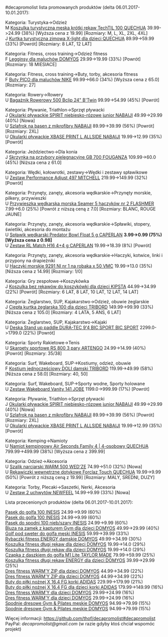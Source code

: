 #decapromolist lista promowanych produktów (delta 06.01.2017-10.01.2017):

Kategoria: Turystyka->Odzież  
M [Koszulka turystyczna męska krótki rękaw TechTIL 100 QUECHUA](http://www.decathlon.pl/koszulka-turystyczna-techtil-100-mska-id_8355721.html) 39.99->24.99 (38%) [Wyższa cena z 19.99] [Rozmiary: M, L, XL, 2XL, 4XL]  
J [Kurtka turystyczna zimowa X-light dla dzieci QUECHUA](http://www.decathlon.pl/kurtka-watowana-x-light-dzieci-8-14-lat-id_8370929.html) 89.99->59.99 (33%) [Powrót] [Rozmiary: 8 LAT, 12 LAT]  

Kategoria: Fitness, cross training->Odzież fitness  
F [Legginsy dla maluchów DOMYOS](http://www.decathlon.pl/legginsy-id_8365930.html) 29.99->19.99 (33%) [Powrót] [Rozmiary: 18 MIESIACE]  

Kategoria: Fitness, cross training->Buty, torby, akcesoria fitness  
F [Buty PICO dla maluchów NIKE](http://www.decathlon.pl/buty-dla-malucha-pico-nike-id_8200972.html) 99.99->66.0 (34%) [Wyższa cena z 65.0] [Rozmiary: 27]  

Kategoria: Rowery->Rowery  
U [Bagażnik Rowerowy 500 Bclip 24" B'Twin](http://www.decathlon.pl/baganik-500-bclip-24-id_8282147.html) 99.99->54.99 (45%) [Powrót]  

Kategoria: Pływanie, Triathlon->Sprzęt pływacki  
J [Okularki pływackie SPIRIT niebiesko-rózowe junior NABAIJI](http://www.decathlon.pl/okularki-pywackie-spirit-junior-id_8335700.html) 49.99->29.99 (40%) [Nowa]  
U [Szlafrok na basen z mikrofibry NABAIJI](http://www.decathlon.pl/szlafrok-z-mikrofibry-id_8371358.html) 89.99->39.99 (56%) [Powrót] [Rozmiary: 2XL]  
U [Okularki pływackie XBASE PRINT L ALLSIDE NABAIJI](http://www.decathlon.pl/okularki-xbase-print-l-allside-id_8356786.html) 19.99->12.99 (35%) [Powrót]  

Kategoria: Jeździectwo->Dla konia  
J [Skrzynka na przybory pielęgnacyjne GB 700 FOUGANZA](http://www.decathlon.pl/skrzynka-gb-700-czarna-id_8103675.html) 109.99->60.0 (45%) [Niższa cena z 61.0]  

Kategoria: Wędki, kołowrotki, zestawy->Wędki i zestawy spławikowe  
U [Zestaw Performance Adjust 497 MITCHELL](http://www.decathlon.pl/zestaw-performance-adjust-497-id_8356991.html) 219.99->149.99 (32%) [Powrót]  

Kategoria: Przynęty, zanęty, akcesoria wędkarskie->Przynęty morskie, pilkery, przywieszki  
U [Przywieszka wędkarska morska Seamer 5 haczyków nr 2 FLASHMER](http://www.decathlon.pl/przywieszki-morskie-wdkarskie-seamer-nr-2-id_6218479.html) 7.99->6.0 (25%) [Powrót z niższą ceną z 7.0] [Rozmiary: BLANC, ROUGE JAUNE]  

Kategoria: Przynęty, zanęty, akcesoria wędkarskie->Spławiki, stopery, świetliki, akcesoria do montażu  
U [Spławik wędkarski Predator Bowl Float 5 g CAPERLAN](http://www.decathlon.pl/predator-bowl-float-5-g-id_8320917.html) **3.99->0.99 (75%) [Wyższa cena z 0.98]**  
U [Zestaw RL Match H16 4+4 g CAPERLAN](http://www.decathlon.pl/zestaw-rl-match-h16-44-g-id_8328160.html) 19.99->18.39 (8%) [Powrót]  

Kategoria: Przynęty, zanęty, akcesoria wędkarskie->Haczyki, kotwice, linki i przypony na drapieżniki  
U [Haczyki morskie 9291 NI nr 1 na robaka x 50 VMC](http://www.decathlon.pl/haczyki-9291-ni-nr-1-0-na-robaka-id_4870818.html) 19.99->13.0 (35%) [Niższa cena z 14.99] [Rozmiary: 1/0]  

Kategoria: Gry zespołowe->Koszykówka  
J [Koszulka bez rękawów do koszykówki dla dzieci KIPSTA](http://www.decathlon.pl/koszulka-dla-dzieci-dwustronna-id_8340833.html) 44.99->34.99 (22%) [Powrót] [Rozmiary: 6 LAT, 8 LAT, 10 LAT, 12 LAT, 14 LAT]  

Kategoria: Żeglarstwo, SUP, Kajakarstwo->Odzież, obuwie żeglarskie  
J [Ciepła kurtka żeglarska 100 dla dzieci TRIBORD](http://www.decathlon.pl/ciepa-kurtka-100-jr-id_8367735.html) 149.99->99.99 (33%) [Niższa cena z 105.0] [Rozmiary: 4 LATA, 5 ANS, 6 LAT]  

Kategoria: Żeglarstwo, SUP, Kajakarstwo->Kajaki  
U [Deska Stand up paddle DURA-TEC 9'4 BIC SPORT BIC SPORT](http://www.decathlon.pl/stand-up-paddle-dura-tec-94-id_8337634.html) 2299.0->1799.0 (22%) [Powrót]  

Kategoria: Sporty Rakietowe->Tenis  
U [Skarpety sportowe RS 800 3 pary ARTENGO](http://www.decathlon.pl/rs800-x3-szare-id_8350537.html) 24.99->14.99 (40%) [Powrót] [Rozmiary: 35/38]  

Kategoria: Surf, Wakeboard, SUP->Kostiumy, odzież, obuwie  
F [Kostium jednoczęściowy DOLI damski TRIBORD](http://www.decathlon.pl/kostium-1cz-doli-niebieski-id_8337520.html) 119.99->49.99 (58%) [Niższa cena z 58.0] [Rozmiary: 40, 50]  

Kategoria: Surf, Wakeboard, SUP->Sporty wodne, Sporty holowane  
U [Zestaw Wakeboard Vanity 141 JOBE](http://www.decathlon.pl/zestaw-wakeboard-vanity-141-id_8336312.html) 1199.0->999.99 (17%) [Powrót]  

Kategoria: Pływanie, Triathlon->Sprzęt pływacki  
J [Okularki pływackie SPIRIT niebiesko-rózowe junior NABAIJI](http://www.decathlon.pl/okularki-pywackie-spirit-junior-id_8335700.html) 49.99->29.99 (40%) [Nowa]  
U [Szlafrok na basen z mikrofibry NABAIJI](http://www.decathlon.pl/szlafrok-z-mikrofibry-id_8371358.html) 89.99->39.99 (56%) [Powrót] [Rozmiary: 2XL]  
U [Okularki pływackie XBASE PRINT L ALLSIDE NABAIJI](http://www.decathlon.pl/okularki-xbase-print-l-allside-id_8356786.html) 19.99->12.99 (35%) [Powrót]  

Kategoria: Kemping->Namioty  
U [Namiot kempingowy Air Seconds Family 4 | 4-osobowy QUECHUA](http://www.decathlon.pl/namiot-air-seconds-family-4-id_8330634.html) 799.99->499.99 (38%) [Wyższa cena z 399.99]  

Kategoria: Odzież->Akcesoria  
U [Szalik narciarski WARM 500 WED'ZE](http://www.decathlon.pl/szalik-narciarski-warm-500-id_8344449.html) 74.99->51.0 (32%) [Nowa]  
U [Rękawiczki wewnętrzne dotykowe Forclaz Touch QUECHUA](http://www.decathlon.pl/rkawice-narciarskie-wewntrzne-take-heat-touch-id_8313216.html) 19.99->9.99 (50%) [Powrót z niższą ceną z 19.99] [Rozmiary: MALY, SREDNI, DUZY]  

Kategoria: Torby, Plecaki->Saszetki, Nerki, Akcesoria  
U [Zestaw 2 uchwytów NEWFEEL](http://www.decathlon.pl/zestaw-2-uchwytow-id_8333207.html) 14.99->9.99 (33%) [Nowa]  


Lista przecenionych produktów (delta 06.01.2017-10.01.2017):

[Pasek do golfa 100 INESIS](http://www.decathlon.pl/pasek-inesis-100-beowy-id_8337727.html) 24.99->9.99 (60%)  
[Pasek do golfa 100 INESIS](http://www.decathlon.pl/pasek-inesis-100-szary-id_8337729.html) 24.99->9.99 (60%)  
[Pasek do spodni 100 nieb/szary INESIS](http://www.decathlon.pl/pasek-do-spodni-100-nieb-szary-id_8354423.html) 24.99->9.99 (60%)  
[Bluza na zamek z kapturem Gym dla dzieci DOMYOS](http://www.decathlon.pl/bluza-na-suwak-id_8365920.html) 49.99->29.99 (40%)  
[Golf pod sweter do golfa męski INESIS](http://www.decathlon.pl/golf-pod-sweter-do-golfa-mski-id_8366360.html) 59.99->39.99 (33%)  
[Rybaczki fitness ENERGY damskie DOMYOS](http://www.decathlon.pl/rybaczki-energy-do-fitnessu-id_8366522.html) 49.99->34.99 (30%)  
[Koszulka fitness długi rękaw dla dzieci DOMYOS](http://www.decathlon.pl/koszulka-z-dugim-rkawem-id_8365993.html) 19.99->14.0 (29%)  
[Koszulka fitness długi rękaw dla dzieci DOMYOS](http://www.decathlon.pl/koszulka-z-dugim-rkawem-id_8365995.html) 19.99->14.0 (29%)  
[Czapka z daszkiem do golfa M1 Lite TAYLOR MADE](http://www.decathlon.pl/czapka-z-daszkiem-m1-lite-id_8364747.html) 79.99->59.99 (25%)  
[Koszulka fitness długi rękaw ENERGY dla dzieci DOMYOS](http://www.decathlon.pl/koszulka-energy-do-fitnessu-id_8367319.html) 39.99->29.99 (25%)  
[Dres fitness WARM'Y ZIP dla dzieci DOMYOS](http://www.decathlon.pl/dres-warmy-zip-id_8365953.html) 44.99->34.99 (22%)  
[Dres fitness WARM'Y ZIP dla dzieci DOMYOS](http://www.decathlon.pl/dres-warmy-zip-id_8365954.html) 44.99->34.99 (22%)  
[Buty do piłki nożnej X 16.4 FG korki ADIDAS](http://www.decathlon.pl/buty-x-164-fg-id_8378043.html) 229.99->179.99 (21%)  
[Buty do piłki nożnej X 16.4 FG dla dzieci korki ADIDAS](http://www.decathlon.pl/buty-x-164-fg-dla-dzieci-id_8377834.html) 179.99->149.99 (16%)  
[Dres fitness WARM'Y dla dzieci DOMYOS](http://www.decathlon.pl/dres-do-fitnessu-warmy-id_8341706.html) 29.99->24.99 (16%)  
[Dres fitness WARM'Y dla dzieci DOMYOS](http://www.decathlon.pl/dres-warmy-id_8341707.html) 29.99->24.99 (16%)  
[Spodnie dresowe Gym & Pilates męskie DOMYOS](http://www.decathlon.pl/spodnie-skinny-gym-id_8380443.html) 94.99->79.99 (15%)  
[Spodnie dresowe Gym & Pilates męskie DOMYOS](http://www.decathlon.pl/spodnie-skinny-gym-id_8380444.html) 94.99->79.99 (15%)  

Więcej informacji: https://github.com/thof/decapromolist#decapromolist  
PayPal: _decapromolist@gmail.com_ (w razie gdyby ktoś chciał wspomóc projekt)  
